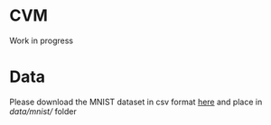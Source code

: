 # CVM

Work in progress


# Data

Please download the MNIST dataset in csv format [here](http://www.pjreddie.com/projects/mnist-in-csv/) and place in *data/mnist/* folder